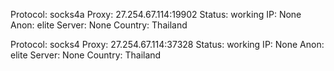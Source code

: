 Protocol: socks4a
Proxy: 27.254.67.114:19902
Status: working
IP: None
Anon: elite
Server: None
Country: Thailand

Protocol: socks4
Proxy: 27.254.67.114:37328
Status: working
IP: None
Anon: elite
Server: None
Country: Thailand

